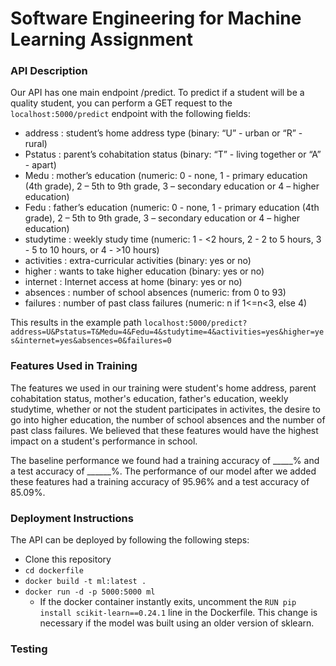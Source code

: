 # Software Engineering for Machine Learning Assignment
### API Description
Our API has one main endpoint /predict. To predict if a student will be a quality student, you can perform a GET request to the `localhost:5000/predict` endpoint with the following fields:
* address : student’s home address type (binary: “U” - urban or “R” - rural)
* Pstatus : parent’s cohabitation status (binary: “T” - living together or “A” - apart)
* Medu : mother’s education (numeric: 0 - none,  1 - primary education (4th grade), 2 – 5th to 9th grade, 3 – secondary education or 4 – higher education)
* Fedu : father’s education (numeric: 0 - none,  1 - primary education (4th grade), 2 – 5th to 9th grade, 3 – secondary education or 4 – higher education)
* studytime : weekly study time (numeric: 1 - <2 hours, 2 - 2 to 5 hours, 3 - 5 to 10 hours, or 4 - >10 hours)
* activities : extra-curricular activities (binary: yes or no)
* higher : wants to take higher education (binary: yes or no)
* internet : Internet access at home (binary: yes or no)
* absences : number of school absences (numeric: from 0 to 93)
* failures : number of past class failures (numeric: n if 1<=n<3, else 4)


This results in the example path `localhost:5000/predict?address=U&Pstatus=T&Medu=4&Fedu=4&studytime=4&activities=yes&higher=yes&internet=yes&absences=0&failures=0`

### Features Used in Training
The features we used in our training were student's home address, parent cohabitation status,
mother's education, father's education, weekly studytime, whether or not the student participates in activites, the desire to go into higher education, the number of school absences and the number of past class failures. We believed that these features would have the highest impact on a student's performance in school. 

The baseline performance we found had a training accuracy of _____% and a test accuracy of ______%. The performance of our model after we added these features had a training accuracy of 95.96% and a test accuracy of 85.09%. 

### Deployment Instructions
The API can be deployed by following the following steps:
* Clone this repository
* `cd dockerfile`
* `docker build -t ml:latest .`
* `docker run -d -p 5000:5000 ml`
  * If the docker container instantly exits, uncomment the `RUN pip install scikit-learn==0.24.1` line in the Dockerfile. This change is necessary if the model was built using an older version of sklearn.


### Testing
